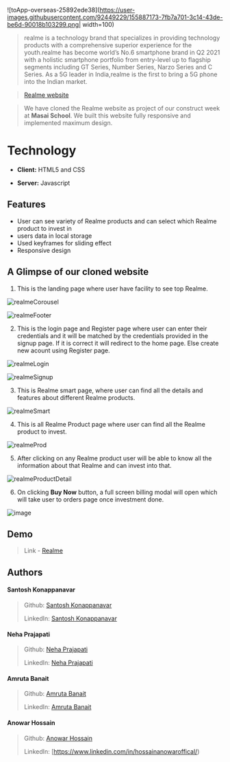 ![toApp-overseas-25892ede38](https://user-images.githubusercontent.com/92449229/155887173-7fb7a701-3c14-43de-be6d-90018b103299.png| width=100)


> realme is a technology brand that specializes in providing technology products with a comprehensive superior experience for the youth.realme has become world’s No.6 smartphone brand in Q2 2021 with a holistic smartphone portfolio from entry-level up to flagship segments including GT Series, Number Series, Narzo Series and C Series. As a 5G leader in India,realme is the first to bring a 5G phone into the Indian market.





> 
> [Realme website](https://www.realme.com/in/)
 
> We have cloned the Realme website as project of our construct week at **Masai School**.
> We built this website fully responsive and implemented maximum design.
 
  
# Technology


- **Client:** HTML5 and CSS

- **Server:** Javascript 




  
## Features

-  User can see variety of Realme products and can select which Realme product to invest in
-  users data in local storage
-  Used keyframes for sliding effect
-  Responsive design



## A Glimpse of our cloned website

   1. This is the landing page where user have facility to see top Realme.


 ![realmeCorousel](https://user-images.githubusercontent.com/92449229/155886466-e7696c39-0e29-4d42-be08-3f6cee4b0f37.png)
    
![realmeFooter](https://user-images.githubusercontent.com/92449229/155886467-11746495-ee28-4916-8477-2471d03ca5d4.png)

 


   2. This is the login page and Register page where user can enter their credentials and it will be matched by the credentials provided in the signup page. If it is correct it will redirect to the home page. Else create new acount using Register page. 
    
![realmeLogin](https://user-images.githubusercontent.com/92449229/155886395-56f5a935-32bd-4c1f-abab-abb014d165a1.PNG)



![realmeSignup](https://user-images.githubusercontent.com/92449229/155886397-3735d759-4d73-4415-9c19-bb2c94791e6c.PNG)





   3. This is Realme smart page, where user can find all the details and features about different Realme products.
   
   
![realmeSmart](https://user-images.githubusercontent.com/92449229/155886230-05bfb9d5-b488-4cb5-8872-9ad82de08f0e.png)



 
   
    
   4. This is all Realme Product page where user can find all the Realme product to invest. 

   
![realmeProd](https://user-images.githubusercontent.com/92449229/155886140-64bcca4c-88b4-44a8-84e3-a9db2048fd7f.png)

    

   5. After clicking on any Realme product user will be able to know all the information about that Realme and can invest into that.
 
![realmeProductDetail](https://user-images.githubusercontent.com/92449229/155886051-fad5b78b-f936-412a-b3b3-c81b77301a2e.png)

 

   6. On clicking **Buy Now**  button, a full screen billing modal will open which will take user to orders page once investment done.

![image](https://user-images.githubusercontent.com/76626095/131249873-59bb6b25-f621-4807-92e1-3f939b5b68a1.png)








  
## Demo

>Link - [Realme]()


  
## Authors

#### Santosh Konappanavar
> Github: [Santosh Konappanavar](https://github.com/Santosh-Konappanavar)
> 
> LinkedIn: [Santosh Konappanavar](https://www.linkedin.com/in/santosh-konappanavar/)


#### Neha Prajapati
> Github: [Neha Prajapati](https://github.com/Neha-081)
> 
> LinkedIn: [Neha Prajapati](https://www.linkedin.com/in/neha-prajapati-1150/)


#### Amruta Banait
> Github: [Amruta Banait](https://github.com/amrutaBanait)
> 
> LinkedIn: [Amruta Banait](https://linkedin.com/in/amruta-banait)


#### Anowar Hossain
> Github: [Anowar Hossain](https://github.com/anowar265)
> 
> LinkedIn: [https://www.linkedin.com/in/hossainanowaroffical/)
